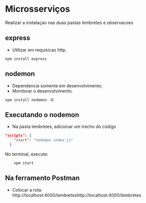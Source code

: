 # Microsserviços

Realizar a instalaçao nas duas pastas lembretes e observacoes

## express
* Utilizar em requisicao http.

```shell
npm install express
```

## nodemon
* Dependencia somente em desenvolvimento;
* Monitorar o desenvolvimento.

```shell
npm install nodemon -D
```
## Executando o nodemon

* Na pasta lembretes, adicionar um trecho do código
```json
"scripts": {
    "start": "nodemon index.js"
  }
```

No terminal, execute:
```shell
    npm start
```

## Na ferramento Postman

* Colocar a rota: http://localhost:4000/lembreteshttp://localhost:4000/lembretes